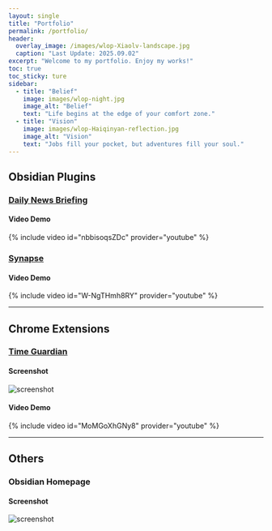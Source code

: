 ```yaml
---
layout: single
title: "Portfolio"
permalink: /portfolio/
header:
  overlay_image: /images/wlop-Xiaolv-landscape.jpg
  caption: "Last Update: 2025.09.02"
excerpt: "Welcome to my portfolio. Enjoy my works!"
toc: true
toc_sticky: ture
sidebar:
  - title: "Belief"
    image: images/wlop-night.jpg
    image_alt: "Belief"
    text: "Life begins at the edge of your comfort zone."
  - title: "Vision"
    image: images/wlop-Haiqinyan-reflection.jpg
    image_alt: "Vision"
    text: "Jobs fill your pocket, but adventures fill your soul."
---
```


## Obsidian Plugins

### [Daily News Briefing](https://github.com/ChenziqiAdam/Daily-News-Briefing)

#### Video Demo
{% include video id="nbbisoqsZDc" provider="youtube" %}


### [Synapse](https://github.com/ChenziqiAdam/Synapse)

#### Video Demo
{% include video id="W-NgTHmh8RY" provider="youtube" %}

---

## Chrome Extensions

### [Time Guardian](https://chromewebstore.google.com/detail/time-guardian/nooddbcedmaojbhgebdcjdnkjbojjjeb)

#### Screenshot
![screenshot](/images/time-guardian.png)

#### Video Demo
{% include video id="MoMGoXhGNy8" provider="youtube" %}

---

## Others

### Obsidian Homepage

#### Screenshot
![screenshot](/images/obsidian-homepage-dark.png)